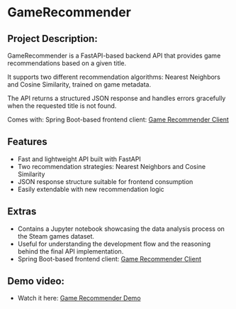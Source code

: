 # GameRecommender

## Project Description:

GameRecommender is a FastAPI-based backend API that provides game recommendations based on a given title.

It supports two different recommendation algorithms: Nearest Neighbors and Cosine Similarity, trained on game metadata.

The API returns a structured JSON response and handles errors gracefully when the requested title is not found.

Comes with: Spring Boot-based frontend client: [Game Recommender Client](https://github.com/BejenaruIoanMatei/GameRecommenderClient)

## Features

- Fast and lightweight API built with FastAPI
- Two recommendation strategies: Nearest Neighbors and Cosine Similarity
- JSON response structure suitable for frontend consumption
- Easily extendable with new recommendation logic

## Extras
- Contains a Jupyter notebook showcasing the data analysis process on the Steam games dataset.
- Useful for understanding the development flow and the reasoning behind the final API implementation.
- Spring Boot-based frontend client: [Game Recommender Client](https://github.com/BejenaruIoanMatei/GameRecommenderClient)

## Demo video:
- Watch it here: [Game Recommender Demo](https://drive.google.com/file/d/1XH1G14-Z3GqHGhX--C6fikCtXOK6IWKm/view?usp=sharing)
